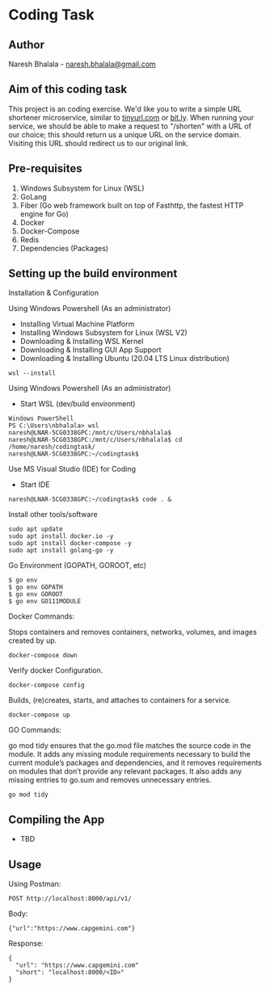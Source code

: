 # Coding Task

## Author
Naresh Bhalala - naresh.bhalala@gmail.com

## Aim of this coding task
This project is an coding exercise.
We'd like you to write a simple URL shortener microservice, similar to [tinyurl.com](http://tinyurl.com) or [bit.ly](bit.ly). When running your service, we should be able to make a request to "/shorten" with a URL of our choice; this should return us a unique URL on the service domain. Visiting this URL should redirect us to our original link.

## Pre-requisites
1. Windows Subsystem for Linux (WSL) 
2. GoLang
3. Fiber (Go web framework built on top of Fasthttp, the fastest HTTP engine for Go)
4. Docker
5. Docker-Compose
6. Redis
7. Dependencies (Packages)

## Setting up the build environment
Installation & Configuration

Using Windows Powershell (As an administrator)
- Installing Virtual Machine Platform
- Installing Windows Subsystem for Linux (WSL V2)
- Downloading & Installing WSL Kernel
- Downloading & Installing GUI App Support
- Downloading & Installing Ubuntu (20.04 LTS Linux distribution)
```
wsl --install
```

Using Windows Powershell (As an administrator)
- Start WSL (dev/build environment)
```
Windows PowerShell
PS C:\Users\nbhalala> wsl
naresh@LNAR-5CG0338GPC:/mnt/c/Users/nbhalala$
naresh@LNAR-5CG0338GPC:/mnt/c/Users/nbhalala$ cd /home/naresh/codingtask/
naresh@LNAR-5CG0338GPC:~/codingtask$
```

Use MS Visual Studio (IDE) for Coding
- Start IDE
```
naresh@LNAR-5CG0338GPC:~/codingtask$ code . &
```

Install other tools/software
```
sudo apt update
sudo apt install docker.io -y
sudo apt install docker-compose -y
sudo apt install golang-go -y
```

Go Environment (GOPATH, GOROOT, etc)
```
$ go env
$ go env GOPATH
$ go env GOROOT
$ go env GO111MODULE
```

Docker Commands:

Stops containers and removes containers, networks, volumes, and images created by up.
```
docker-compose down
```

Verify docker Configuration.
```
docker-compose config
```


Builds, (re)creates, starts, and attaches to containers for a service.
```
docker-compose up
```

GO Commands:

go mod tidy ensures that the go.mod file matches the source code in the module. It adds any missing module requirements necessary to build the current module’s packages and dependencies, and it removes requirements on modules that don’t provide any relevant packages. It also adds any missing entries to go.sum and removes unnecessary entries.
```
go mod tidy
```

## Compiling the App
- TBD

## Usage

Using Postman:

```
POST http://localhost:8000/api/v1/
```
  
  Body:
  ```
  {"url":"https://www.capgemini.com"}
  ```

Response:
  ```
  {
    "url": "https://www.capgemini.com"
    "short": "localhost:8000/<ID>"
  }
  ```
